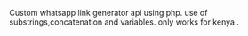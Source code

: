 Custom whatsapp link generator api using php.
use of substrings,concatenation and variables.
only works for kenya .